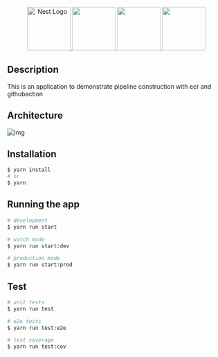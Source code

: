 <p align="center">
  <a href="http://nestjs.com/" target="blank"><img src="https://nestjs.com/img/logo-small.svg" width="100" alt="Nest Logo" /> <img href="" src="https://miro.medium.com/v2/resize:fit:492/0*iRoEBk-3eaNgv9ME.png" width="100" /> <img href="" src="https://encrypted-tbn0.gstatic.com/images?q=tbn:ANd9GcSrbaM_JcPwIfrZuClh6vB3puwIGO3CwVKyiwlEi9aQKToDP_GL7wCIJLJsuRCd32x8_ow&usqp=CAU" width="100" /> <img href="" src="https://miro.medium.com/v2/resize:fit:790/1*bg9XoMtBJqKmrkYycGhb-A.jpeg" width="100" /></a>
</p>


## Description

This is an application to demonstrate pipeline construction with ecr and githubaction

## Architecture

![img](https://raw.githubusercontent.com/Jardielson-s/ecs-pipeline/f2765d2e1bef15595005be17f1762120b18b3deb/images/devops.drawio.svg?token=AOGJ7CPO32SRVYYJOV3TCSLFSL7GY)

## Installation

```bash
$ yarn install
# or
$ yarn
```

## Running the app

```bash
# development
$ yarn run start

# watch mode
$ yarn run start:dev

# production mode
$ yarn run start:prod
```

## Test

```bash
# unit tests
$ yarn run test

# e2e tests
$ yarn run test:e2e

# test coverage
$ yarn run test:cov
```
